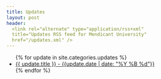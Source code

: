 ```yaml
---
title: Updates
layout: post
header:
  <link rel="alternate" type="application/rss+xml"
  title="Updates RSS feed for Mendicant University"
  href="/updates.xml" />
---
```


<ul>
{% for update in site.categories.updates %}
  <li>
    <a href="{{update.url}}">
      {{ update.title }} - {{update.date | date: "%Y %B %d"}}
    </a>
  </li>
{% endfor %}
</ul>